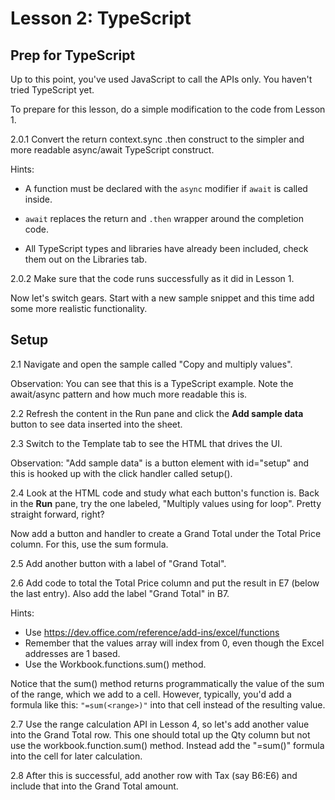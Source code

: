 # Lesson 2: TypeScript


## Prep for TypeScript

Up to this point, you've used JavaScript to call the APIs only. You haven't
tried TypeScript yet.

To prepare for this lesson, do a simple modification to the code from Lesson 1.

2.0.1 Convert the return context.sync .then construct to the simpler and more readable async/await TypeScript construct.

Hints:

- A function must be declared with the ```async``` modifier if ```await``` is called inside.

- ```await``` replaces the return and ```.then``` wrapper around the completion code.

- All TypeScript types and libraries have already been included, check them out on the Libraries tab.

2.0.2 Make sure that the code runs successfully as it did in Lesson 1.

Now let's switch gears. Start with a new sample snippet and this time add some more realistic functionality.

## Setup

2.1 Navigate and open the sample called "Copy and multiply values".

Observation: You can see that this is a TypeScript example. Note the await/async pattern and how much more readable this is.

2.2 Refresh the content in the Run pane and click the **Add sample data** button to see data inserted into the sheet.

2.3 Switch to the Template tab to see the HTML that drives the UI.

Observation: "Add sample data" is a button element with id="setup" and this is hooked up with the click handler called setup().

2.4 Look at the HTML code and study what each button's function is. Back in the **Run** pane, try the one labeled, "Multiply values using for loop". Pretty straight forward, right?

Now add a button and handler to create a Grand Total under the Total Price column. For this, use the sum formula.

2.5 Add another button with a label of "Grand Total".

2.6 Add code to total the Total Price column and put the result in E7 (below the last entry). Also add the label "Grand Total" in B7.

Hints:

- Use https://dev.office.com/reference/add-ins/excel/functions
- Remember that the values array will index from 0, even though the Excel
addresses are 1 based.
- Use the Workbook.functions.sum() method.

Notice that the sum() method returns programmatically the value of the sum of the range, which we add to a cell. However, typically, you'd add a formula like this: ``` "=sum(<range>)" ``` into that cell instead of the resulting value.

2.7 Use the range calculation API in Lesson 4, so let's add another value into the Grand Total row. This one should total up the Qty column but not use the workbook.function.sum() method. Instead add the "=sum()" formula into the cell for later calculation.

2.8 After this is successful, add another row with Tax (say B6:E6) and include that into the Grand Total amount.



